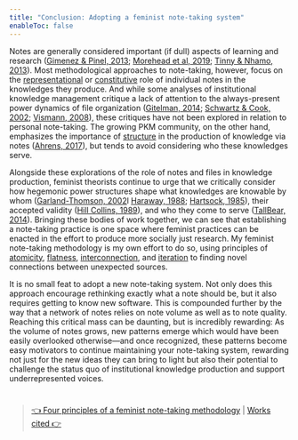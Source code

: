 ```yaml
---
title: "Conclusion: Adopting a feminist note-taking system"
enableToc: false
---
```


Notes are generally considered important (if dull) aspects of learning and research ([Gimenez & Pinel, 2013](References/Gimenez%20&%20Pinel,%202013.md); [Morehead et al, 2019](References/Morehead%20et%20al,%202019.md); [Tinny & Nhamo, 2013](References/Tinny%20&%20Nhamo,%202013.md)). Most methodological approaches to note-taking, however, focus on the [representational](Notes%20as%20representations%20of%20knowledge.md) or [constitutive](Notes%20as%20constructions%20of%20knowledge.md) role of individual notes in the knowledges they produce. And while some analyses of institutional knowledge management critique a lack of attention to the always-present power dynamics of file organization ([Gitelman, 2014](References/Gitelman,%202014.md); [Schwartz & Cook, 2002](References/Schwartz%20&%20Cook,%202002.md); [Vismann, 2008](References/Vismann,%202008.md)), these critiques have not been explored in relation to personal note-taking. The growing PKM community, on the other hand, emphasizes the importance of [structure](Notes%20as%20structures%20of%20knowledge.md) in the production of knowledge via notes ([Ahrens, 2017](References/Ahrens,%202017.md)), but tends to avoid considering who these knowledges serve. 

Alongside these explorations of the role of notes and files in knowledge production, feminist theorists continue to urge that we critically consider how hegemonic power structures shape what knowledges are knowable by whom ([Garland-Thomson, 2002](References/Garland-Thomson,%202002.md)l [Haraway, 1988](References/Haraway,%201988.md); [Hartsock, 1985](References/Hartsock,%201985.md)), their accepted validity ([Hill Collins, 1989](References/Hill%20Collins,%201989.md)), and who they come to serve ([TallBear, 2014](References/TallBear,%202014.md)). Bringing these bodies of work together, we can see that establishing a note-taking practice is one space where feminist practices can be enacted in the effort to produce more socially just research. My feminist note-taking methodology is my own effort to do so, using principles of [atomicity](Principle%20of%20atomicity.md), [flatness](Principle%20of%20flatness.md), [interconnection](Principle%20of%20interconnection.md), and [iteration](Principle%20of%20iteration.md) to finding novel connections between unexpected sources. 

It is no small feat to adopt a new note-taking system. Not only does this approach encourage rethinking exactly what a note should be, but it also requires getting to know new software. This is compounded further by the way that a network of notes relies on note volume as well as to note quality. Reaching this critical mass can be daunting, but is incredibly rewarding: As the volume of notes grows, new patterns emerge which would have been easily overlooked otherwise—and once recognized, these patterns become easy motivators to continue maintaining your note-taking system, rewarding not just for the new ideas they can bring to light but also their potential to challenge the status quo of institutional knowledge production and support underrepresented voices. 

# 

 > 
 > [👈 Four principles of a feminist note-taking methodology](Four%20principles%20of%20a%20feminist%20note-taking%20methodology.md) | [Works cited  👉](Works%20cited.md)

